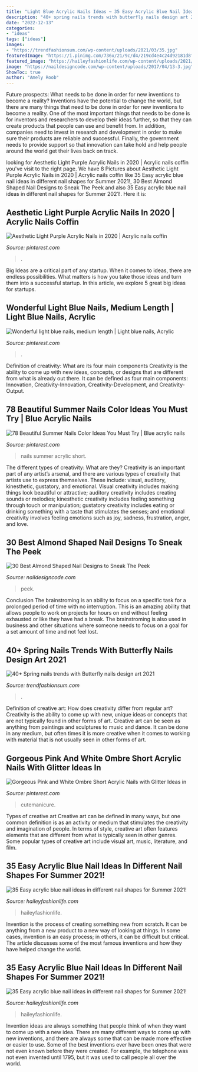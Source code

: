 ```yaml
---
title: "Light Blue Acrylic Nails Ideas ~ 35 Easy Acrylic Blue Nail Ideas In Different Nail Shapes For Summer 2021!"
description: "40+ spring nails trends with butterfly nails design art 2021"
date: "2022-12-13"
categories:
- "ideas"
tags: ["ideas"]
images:
- "https://trendfashionsum.com/wp-content/uploads/2021/03/35.jpg"
featuredImage: "https://i.pinimg.com/736x/21/9c/d4/219cd4e4c24d92181d8f6293ce07c5d6.jpg"
featured_image: "https://haileyfashionlife.com/wp-content/uploads/2021/04/30-5.jpg"
image: "https://naildesigncode.com/wp-content/uploads/2017/04/13-3.jpg"
ShowToc: true
author: "Amely Roob"
---
```



Future prospects: What needs to be done in order for new inventions to become a reality?
Inventions have the potential to change the world, but there are many things that need to be done in order for new inventions to become a reality. One of the most important things that needs to be done is for inventors and researchers to develop their ideas further, so that they can create products that people can use and benefit from. In addition, companies need to invest in research and development in order to make sure their products are reliable and successful. Finally, the government needs to provide support so that innovation can take hold and help people around the world get their lives back on track.

	

		
looking for Aesthetic Light Purple Acrylic Nails in 2020 | Acrylic nails coffin you've visit to the right page. We have 8 Pictures about Aesthetic Light Purple Acrylic Nails in 2020 | Acrylic nails coffin like 35 Easy acrylic blue nail ideas in different nail shapes for Summer 2021!, 30 Best Almond Shaped Nail Designs to Sneak The Peek and also 35 Easy acrylic blue nail ideas in different nail shapes for Summer 2021!. Here it is:
		
    
## Aesthetic Light Purple Acrylic Nails In 2020 | Acrylic Nails Coffin

<img loading=lazy src="https://i.pinimg.com/736x/c2/f5/96/c2f596242f46c80c68395e4bfd1071d9.jpg" onerror="this.onerror=null;this.src='https://tse3.mm.bing.net/th?id=OIP.6vW2OF0KqKJglnHBIVZT4AHaMT&amp;pid=15.1';" alt="Aesthetic Light Purple Acrylic Nails in 2020 | Acrylic nails coffin">

_Source: pinterest.com_

>. 

	

Big Ideas are a critical part of any startup. When it comes to ideas, there are endless possibilities. What matters is how you take those ideas and turn them into a successful startup. In this article, we explore 5 great big ideas for startups.

    
## Wonderful Light Blue Nails, Medium Length | Light Blue Nails, Acrylic

<img loading=lazy src="https://i.pinimg.com/736x/8a/16/23/8a1623dacb5697ea1cb0aca23cfd244f.jpg" onerror="this.onerror=null;this.src='https://tse3.mm.bing.net/th?id=OIP.RgBE3OR6mjtvVTxta_3b2gHaNQ&amp;pid=15.1';" alt="Wonderful light blue nails, medium length | Light blue nails, Acrylic">

_Source: pinterest.com_

>. 

	

Definition of creativity: What are its four main components
Creativity is the ability to come up with new ideas, concepts, or designs that are different from what is already out there. It can be defined as four main components: Innovation, Creativity-Innovation, Creativity-Development, and Creativity-Output.

    
## 78 Beautiful Summer Nails Color Ideas You Must Try | Blue Acrylic Nails

<img loading=lazy src="https://i.pinimg.com/736x/21/9c/d4/219cd4e4c24d92181d8f6293ce07c5d6.jpg" onerror="this.onerror=null;this.src='https://tse2.mm.bing.net/th?id=OIP.ZkSgnQ-8vrU7RooU2NJ6QAHaJ4&amp;pid=15.1';" alt="78 Beautiful Summer Nails Color Ideas You Must Try | Blue acrylic nails">

_Source: pinterest.com_

>nails summer acrylic short. 

	

The different types of creativity: What are they?
Creativity is an important part of any artist’s arsenal, and there are various types of creativity that artists use to express themselves. These include: visual, auditory, kinesthetic, gustatory, and emotional. Visual creativity includes making things look beautiful or attractive; auditory creativity includes creating sounds or melodies; kinesthetic creativity includes feeling something through touch or manipulation; gustatory creativity includes eating or drinking something with a taste that stimulates the senses; and emotional creativity involves feeling emotions such as joy, sadness, frustration, anger, and love.

    
## 30 Best Almond Shaped Nail Designs To Sneak The Peek

<img loading=lazy src="https://naildesigncode.com/wp-content/uploads/2017/04/13-3.jpg" onerror="this.onerror=null;this.src='https://tse3.mm.bing.net/th?id=OIP.gXfUusnL5iDqgqH0ONNcmwHaJ4&amp;pid=15.1';" alt="30 Best Almond Shaped Nail Designs to Sneak The Peek">

_Source: naildesigncode.com_

>peek. 

	

Conclusion
The brainstroming is an ability to focus on a specific task for a prolonged period of time with no interruption. This is an amazing ability that allows people to work on projects for hours on end without feeling exhausted or like they have had a break. The brainstroming is also used in business and other situations where someone needs to focus on a goal for a set amount of time and not feel lost.

    
## 40+ Spring Nails Trends With Butterfly Nails Design Art 2021

<img loading=lazy src="https://trendfashionsum.com/wp-content/uploads/2021/03/35.jpg" onerror="this.onerror=null;this.src='https://tse1.mm.bing.net/th?id=OIP.FfpTlFKNDJm21UgSHpuZOgHaKV&amp;pid=15.1';" alt="40+ Spring nails trends with Butterfly nails design art 2021">

_Source: trendfashionsum.com_

>. 

	

Definition of creative art: How does creativity differ from regular art?
Creativity is the ability to come up with new, unique ideas or concepts that are not typically found in other forms of art. Creative art can be seen as anything from paintings and sculptures to music and dance. It can be done in any medium, but often times it is more creative when it comes to working with material that is not usually seen in other forms of art.

    
## Gorgeous Pink And White Ombre Short Acrylic Nails With Glitter Ideas In

<img loading=lazy src="https://i.pinimg.com/736x/63/0a/b9/630ab9564925af5c78968fdc34954403.jpg" onerror="this.onerror=null;this.src='https://tse3.mm.bing.net/th?id=OIP.yXPLj_EHjZccuKuHJ6jX5QHaNy&amp;pid=15.1';" alt="Gorgeous Pink and White Ombre Short Acrylic Nails with Glitter Ideas in">

_Source: pinterest.com_

>cutemanicure. 

	

Types of creative art
Creative art can be defined in many ways, but one common definition is as an activity or medium that stimulates the creativity and imagination of people. In terms of style, creative art often features elements that are different from what is typically seen in other genres. Some popular types of creative art include visual art, music, literature, and film.

    
## 35 Easy Acrylic Blue Nail Ideas In Different Nail Shapes For Summer 2021!

<img loading=lazy src="https://haileyfashionlife.com/wp-content/uploads/2021/04/14-4-768x1152.jpg" onerror="this.onerror=null;this.src='https://tse2.mm.bing.net/th?id=OIP.qLqQAah_01-vDMb2s8N4CQHaLH&amp;pid=15.1';" alt="35 Easy acrylic blue nail ideas in different nail shapes for Summer 2021!">

_Source: haileyfashionlife.com_

>haileyfashionlife. 

	

Invention is the process of creating something new from scratch. It can be anything from a new product to a new way of looking at things. In some cases, invention is an easy process; in others, it can be difficult but critical. The article discusses some of the most famous inventions and how they have helped change the world.

    
## 35 Easy Acrylic Blue Nail Ideas In Different Nail Shapes For Summer 2021!

<img loading=lazy src="https://haileyfashionlife.com/wp-content/uploads/2021/04/30-5.jpg" onerror="this.onerror=null;this.src='https://tse2.mm.bing.net/th?id=OIP.EMkv2rtt9k7mZlGxwDpxzQHaLH&amp;pid=15.1';" alt="35 Easy acrylic blue nail ideas in different nail shapes for Summer 2021!">

_Source: haileyfashionlife.com_

>haileyfashionlife. 

	

Invention ideas are always something that people think of when they want to come up with a new idea. There are many different ways to come up with new inventions, and there are always some that can be made more effective or easier to use. Some of the best inventions ever have been ones that were not even known before they were created. For example, the telephone was not even invented until 1795, but it was used to call people all over the world.

